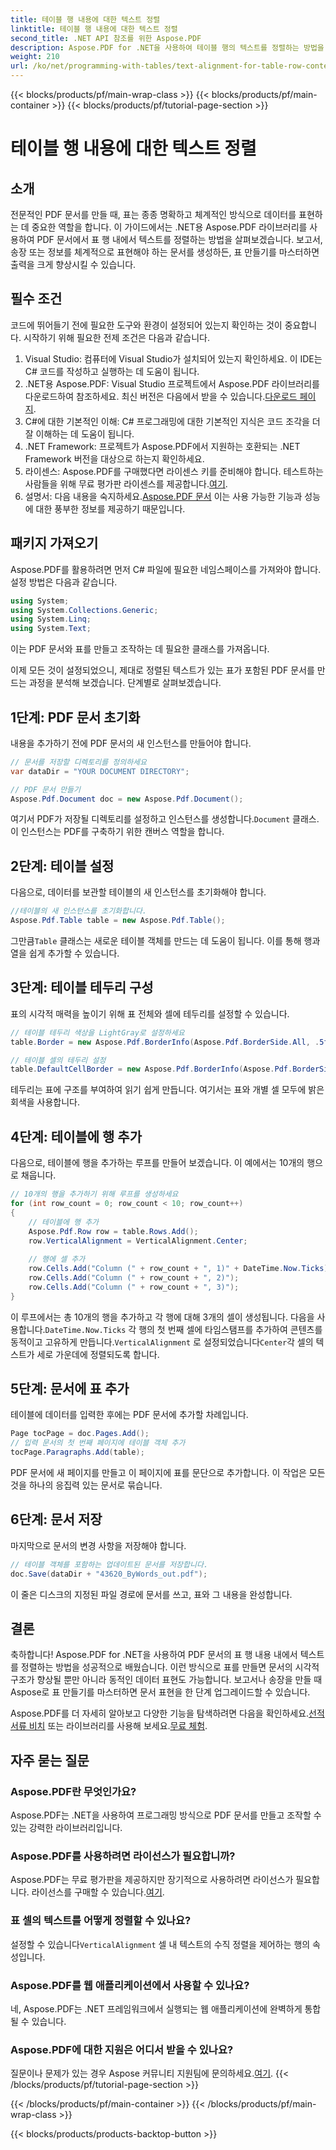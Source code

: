 ```yaml
---
title: 테이블 행 내용에 대한 텍스트 정렬
linktitle: 테이블 행 내용에 대한 텍스트 정렬
second_title: .NET API 참조를 위한 Aspose.PDF
description: Aspose.PDF for .NET을 사용하여 테이블 행의 텍스트를 정렬하는 방법을 알아보세요. 전문적인 PDF 문서를 만드는 코드 예제가 있는 단계별 가이드.
weight: 210
url: /ko/net/programming-with-tables/text-alignment-for-table-row-content/
---
```


{{< blocks/products/pf/main-wrap-class >}}
{{< blocks/products/pf/main-container >}}
{{< blocks/products/pf/tutorial-page-section >}}

# 테이블 행 내용에 대한 텍스트 정렬

## 소개

전문적인 PDF 문서를 만들 때, 표는 종종 명확하고 체계적인 방식으로 데이터를 표현하는 데 중요한 역할을 합니다. 이 가이드에서는 .NET용 Aspose.PDF 라이브러리를 사용하여 PDF 문서에서 표 행 내에서 텍스트를 정렬하는 방법을 살펴보겠습니다. 보고서, 송장 또는 정보를 체계적으로 표현해야 하는 문서를 생성하든, 표 만들기를 마스터하면 출력을 크게 향상시킬 수 있습니다. 

## 필수 조건

코드에 뛰어들기 전에 필요한 도구와 환경이 설정되어 있는지 확인하는 것이 중요합니다. 시작하기 위해 필요한 전제 조건은 다음과 같습니다.

1. Visual Studio: 컴퓨터에 Visual Studio가 설치되어 있는지 확인하세요. 이 IDE는 C# 코드를 작성하고 실행하는 데 도움이 됩니다.
2.  .NET용 Aspose.PDF: Visual Studio 프로젝트에서 Aspose.PDF 라이브러리를 다운로드하여 참조하세요. 최신 버전은 다음에서 받을 수 있습니다.[다운로드 페이지](https://releases.aspose.com/pdf/net/). 
3. C#에 대한 기본적인 이해: C# 프로그래밍에 대한 기본적인 지식은 코드 조각을 더 잘 이해하는 데 도움이 됩니다.
4. .NET Framework: 프로젝트가 Aspose.PDF에서 지원하는 호환되는 .NET Framework 버전을 대상으로 하는지 확인하세요.
5.  라이센스: Aspose.PDF를 구매했다면 라이센스 키를 준비해야 합니다. 테스트하는 사람들을 위해 무료 평가판 라이센스를 제공합니다.[여기](https://releases.aspose.com/).
6.  설명서: 다음 내용을 숙지하세요.[Aspose.PDF 문서](https://reference.aspose.com/pdf/net/) 이는 사용 가능한 기능과 성능에 대한 풍부한 정보를 제공하기 때문입니다.

## 패키지 가져오기

Aspose.PDF를 활용하려면 먼저 C# 파일에 필요한 네임스페이스를 가져와야 합니다. 설정 방법은 다음과 같습니다.

```csharp
using System;
using System.Collections.Generic;
using System.Linq;
using System.Text;
```

이는 PDF 문서와 표를 만들고 조작하는 데 필요한 클래스를 가져옵니다.

이제 모든 것이 설정되었으니, 제대로 정렬된 텍스트가 있는 표가 포함된 PDF 문서를 만드는 과정을 분석해 보겠습니다. 단계별로 살펴보겠습니다.

## 1단계: PDF 문서 초기화

내용을 추가하기 전에 PDF 문서의 새 인스턴스를 만들어야 합니다.

```csharp
// 문서를 저장할 디렉토리를 정의하세요
var dataDir = "YOUR DOCUMENT DIRECTORY";

// PDF 문서 만들기
Aspose.Pdf.Document doc = new Aspose.Pdf.Document();
```
 여기서 PDF가 저장될 디렉토리를 설정하고 인스턴스를 생성합니다.`Document` 클래스. 이 인스턴스는 PDF를 구축하기 위한 캔버스 역할을 합니다.

## 2단계: 테이블 설정

다음으로, 데이터를 보관할 테이블의 새 인스턴스를 초기화해야 합니다.

```csharp
//테이블의 새 인스턴스를 초기화합니다.
Aspose.Pdf.Table table = new Aspose.Pdf.Table();
```
 그만큼`Table` 클래스는 새로운 테이블 객체를 만드는 데 도움이 됩니다. 이를 통해 행과 열을 쉽게 추가할 수 있습니다.

## 3단계: 테이블 테두리 구성

표의 시각적 매력을 높이기 위해 표 전체와 셀에 테두리를 설정할 수 있습니다.

```csharp
// 테이블 테두리 색상을 LightGray로 설정하세요
table.Border = new Aspose.Pdf.BorderInfo(Aspose.Pdf.BorderSide.All, .5f, Aspose.Pdf.Color.FromRgb(Color.LightGray));

// 테이블 셀의 테두리 설정
table.DefaultCellBorder = new Aspose.Pdf.BorderInfo(Aspose.Pdf.BorderSide.All, .5f, Aspose.Pdf.Color.FromRgb(Color.LightGray));
```
테두리는 표에 구조를 부여하여 읽기 쉽게 만듭니다. 여기서는 표와 개별 셀 모두에 밝은 회색을 사용합니다.

## 4단계: 테이블에 행 추가

다음으로, 테이블에 행을 추가하는 루프를 만들어 보겠습니다. 이 예에서는 10개의 행으로 채웁니다.

```csharp
// 10개의 행을 추가하기 위해 루프를 생성하세요
for (int row_count = 0; row_count < 10; row_count++)
{
    // 테이블에 행 추가
    Aspose.Pdf.Row row = table.Rows.Add();
    row.VerticalAlignment = VerticalAlignment.Center;
    
    // 행에 셀 추가
    row.Cells.Add("Column (" + row_count + ", 1)" + DateTime.Now.Ticks);
    row.Cells.Add("Column (" + row_count + ", 2)");
    row.Cells.Add("Column (" + row_count + ", 3)");
}
```
 이 루프에서는 총 10개의 행을 추가하고 각 행에 대해 3개의 셀이 생성됩니다. 다음을 사용합니다.`DateTime.Now.Ticks` 각 행의 첫 번째 셀에 타임스탬프를 추가하여 콘텐츠를 동적이고 고유하게 만듭니다.`VerticalAlignment` 로 설정되었습니다`Center`각 셀의 텍스트가 세로 가운데에 정렬되도록 합니다.

## 5단계: 문서에 표 추가

테이블에 데이터를 입력한 후에는 PDF 문서에 추가할 차례입니다.

```csharp
Page tocPage = doc.Pages.Add();
// 입력 문서의 첫 번째 페이지에 테이블 객체 추가
tocPage.Paragraphs.Add(table);
```
PDF 문서에 새 페이지를 만들고 이 페이지에 표를 문단으로 추가합니다. 이 작업은 모든 것을 하나의 응집력 있는 문서로 묶습니다.

## 6단계: 문서 저장

마지막으로 문서의 변경 사항을 저장해야 합니다.

```csharp
// 테이블 객체를 포함하는 업데이트된 문서를 저장합니다.
doc.Save(dataDir + "43620_ByWords_out.pdf");
```
이 줄은 디스크의 지정된 파일 경로에 문서를 쓰고, 표와 그 내용을 완성합니다.

## 결론

축하합니다! Aspose.PDF for .NET을 사용하여 PDF 문서의 표 행 내용 내에서 텍스트를 정렬하는 방법을 성공적으로 배웠습니다. 이런 방식으로 표를 만들면 문서의 시각적 구조가 향상될 뿐만 아니라 동적인 데이터 표현도 가능합니다. 보고서나 송장을 만들 때 Aspose로 표 만들기를 마스터하면 문서 표현을 한 단계 업그레이드할 수 있습니다.

 Aspose.PDF를 더 자세히 알아보고 다양한 기능을 탐색하려면 다음을 확인하세요.[선적 서류 비치](https://reference.aspose.com/pdf/net/) 또는 라이브러리를 사용해 보세요.[무료 체험](https://releases.aspose.com/).

## 자주 묻는 질문

### Aspose.PDF란 무엇인가요?
Aspose.PDF는 .NET을 사용하여 프로그래밍 방식으로 PDF 문서를 만들고 조작할 수 있는 강력한 라이브러리입니다.

### Aspose.PDF를 사용하려면 라이선스가 필요합니까?
Aspose.PDF는 무료 평가판을 제공하지만 장기적으로 사용하려면 라이선스가 필요합니다. 라이선스를 구매할 수 있습니다.[여기](https://purchase.aspose.com/buy).

### 표 셀의 텍스트를 어떻게 정렬할 수 있나요?
 설정할 수 있습니다`VerticalAlignment` 셀 내 텍스트의 수직 정렬을 제어하는 행의 속성입니다.

### Aspose.PDF를 웹 애플리케이션에서 사용할 수 있나요?
네, Aspose.PDF는 .NET 프레임워크에서 실행되는 웹 애플리케이션에 완벽하게 통합될 수 있습니다.

### Aspose.PDF에 대한 지원은 어디서 받을 수 있나요?
 질문이나 문제가 있는 경우 Aspose 커뮤니티 지원팀에 문의하세요.[여기](https://forum.aspose.com/c/pdf/10).
{{< /blocks/products/pf/tutorial-page-section >}}

{{< /blocks/products/pf/main-container >}}
{{< /blocks/products/pf/main-wrap-class >}}

{{< blocks/products/products-backtop-button >}}
